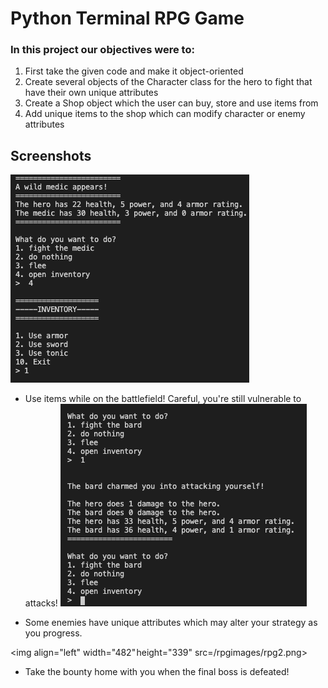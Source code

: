 
# Python Terminal RPG Game

### In this project our objectives were to:

1. First take the given code and make it object-oriented
2. Create several objects of the Character class for the hero to fight that have their own unique attributes
3. Create a Shop object which the user can buy, store and use items from
4. Add unique items to the shop which can modify character or enemy attributes

## Screenshots

![rpg screenshot1](/rpgimages/rpg1.png)


- Use items while on the battlefield! Careful, you're still vulnerable to attacks!
![rpg screenshot2](/rpgimages/rpg3.png)


- Some enemies have unique attributes which may alter your strategy as you progress.

<img align="left" width="482" height="339" src=/rpgimages/rpg2.png>

- Take the bounty home with you when the final boss is defeated!
